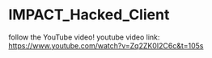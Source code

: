 # IMPACT_Hacked_Client
follow the YouTube video!
youtube video link: https://www.youtube.com/watch?v=Zq2ZK0I2C6c&t=105s
